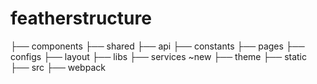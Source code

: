 # featherstructure

├── components
├── shared
├── api
├── constants
├── pages
├── configs
├── layout
├── libs
├── services ~new
├── theme
├── static
├── src
├── webpack
